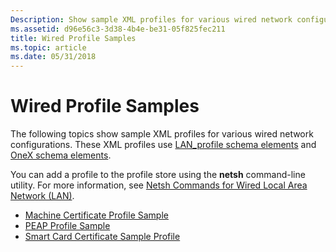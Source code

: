 ```yaml
---
Description: Show sample XML profiles for various wired network configurations.
ms.assetid: d96e56c3-3d38-4b4e-be31-05f825fec211
title: Wired Profile Samples
ms.topic: article
ms.date: 05/31/2018
---
```


# Wired Profile Samples

The following topics show sample XML profiles for various wired network configurations. These XML profiles use [LAN\_profile schema elements](lan-profileschema-elements.md) and [OneX schema elements](onexschema-elements.md).

You can add a profile to the profile store using the **netsh** command-line utility. For more information, see [Netsh Commands for Wired Local Area Network (LAN)](https://technet.microsoft.com/library/d559acec-6511-4d81-b1d2-f85c9b6f9a32).

-   [Machine Certificate Profile Sample](machine-certificate-profile-sample.md)
-   [PEAP Profile Sample](peap-profile-sample.md)
-   [Smart Card Certificate Sample Profile](smart-card-certificate-profile-sample.md)

 

 



